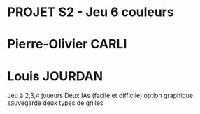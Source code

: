 # PROJET S2 - Jeu 6 couleurs

# Pierre-Olivier CARLI
# Louis JOURDAN

Jeu à 2,3,4 joueurs
Deux IAs (facile et difficile)
option graphique
sauvegarde
deux types de grilles

